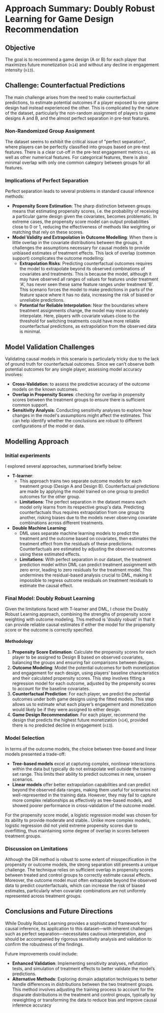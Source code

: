 # Approach Summary: Doubly Robust Learning for Game Design Recommendation

## Objective

The goal is to recommend a game design (A or B) for each player that maximizes future monetization (`n14`) and without
any decline in
engagement intensity (`n13`).

## Challenge: Counterfactual Predictions

The main challenge arises from the need to make counterfactual predictions, to estimate potential outcomes if a player
exposed to one game design had instead experienced the other.
This is complicated by the nature of the dataset, particularly the non-random assignment of players to game
designs A and B, and the almost perfect separation in pre-test features.

### Non-Randomized Group Assignment

The dataset seems to exhibit the critical issue of "perfect separation", where players can be perfectly
classified into groups based on pre-test features. There is a clear cut-off in the pre-test engagement metrics `n1`, as
well as other numerical features. For categorical features, there is also minimal overlap with only one common category
between groups for all features.

### Implications of Perfect Separation

Perfect separation leads to several problems in standard causal inference methods:

- **Propensity Score Estimation**: The sharp distinction between groups means that estimating propensity scores, i.e.
  the probability of receiving a particular game design given the
  covariates, becomes problematic. In extreme cases, the propensity score model can output probabilities close to 0 or
  1, reducing the effectiveness of methods like weighting or matching that rely on these scores.
- **Model Validity and Extrapolation in Outcome Modelling**:  When there is little overlap in the covariate
  distributions between the groups, it challenges
  the assumptions necessary for causal models to provide unbiased estimates of treatment effects. This lack of
  overlap (common support) complicates the outcome modelling:
    - **Extrapolation Risks**: Predicting counterfactual outcomes requires the model to extrapolate beyond its observed
      combinations of covariates and
      treatments. This is because the model, although it may have observed all ranges of
      values for features under treatment 'A', has never seen these same feature ranges under treatment 'B'.
      This scenario forces the model to make predictions in parts of the feature space where it has no data, increasing
      the risk of biased or unreliable predictions.
    - **Potential for Reliable Interpolation**: Near the boundaries where treatment assignments change, the model may
      more accurately interpolate. Here, players with covariate values close to the threshold for switching treatments
      could have more reliable counterfactual predictions, as extrapolation from the observed data is minimal.

## Model Validation Challenges

Validating causal models in this scenario is particularly tricky due to the lack of ground truth for
counterfactual outcomes. Since we can't observe both potential outcomes for any single player, assessing model accuracy
involves:

- **Cross-Validation**: to assess the predictive
  accuracy of the outcome models on the known outcomes.
- **Overlap in Propensity Scores**: checking for overlap in propensity scores between the treatment groups to ensure
  there is sufficient common support.
- **Sensitivity Analysis**: Conducting sensitivity analyses to explore how changes in the model's assumptions might
  affect the estimates. This can help identify whether the conclusions are robust to different configurations of the
  model or data.

## Modelling Approach

### Initial experiments

I explored several approaches, summarised briefly below:

- **T-learner**:
    - This approach trains two separate outcome models for each treatment group (Design A and Design B). Counterfactual
      predictions are made by applying the model trained on
      one group to predict outcomes for the other group.
    - **Limitations**: The perfect separation in the dataset means each model only learns from its respective group's
      data.
      Predicting counterfactuals thus requires extrapolation from one
      group
      to another, risking biases due to the models never observing covariate combinations across different
      treatments.
- **Double Machine Learning**:
    - DML uses separate machine learning models to predict the treatment and the outcome
      based on covariates, then estimates the treatment effect from the residuals of these predictions. Counterfactuals
      are estimated by adjusting the observed outcomes using these estimated effects.
    - **Limitations**:  With perfect
      separation in our dataset, the treatment prediction model within DML can predict treatment
      assignment with zero error, leading to zero residuals for the treatment model. This undermines the residual-based
      analysis crucial to DML, making it impossible to regress outcome residuals on treatment residuals to estimate the
      causal effect.

### Final Model: Doubly Robust Learning

Given the limitations faced with T-learner and DML, I chose the Doubly Robust Learning approach, combining the strengths
of propensity score weighting with outcome modeling. This method is 'doubly robust' in that it can provide reliable
causal estimates if either the model for the propensity score or the outcome is correctly specified.

#### Methodology

1. **Propensity Score Estimation**: Calculate the propensity scores for each player to be assigned to Design B based on
   observed covariates,
   balancing the groups and ensuring fair comparisons between designs.
2. **Outcome Modeling**: Model the potential outcomes for both monetization and engagement for each design,
   using players’ baseline characteristics and their calculated propensity scores. This step involves fitting a
   regression model for each outcome, adjusted by the propensity scores to account for the baseline covariates.
3. **Counterfactual Prediction**: For each player, we predict the potential outcomes under both game designs using the
   fitted models. This step allows us to estimate what each player’s engagement and monetization would likely be if they
   were assigned to either design.
4. **Game Design Recommendation**: For each player, recommend the design that predicts the highest
   future monetization (`n14`), provided
   there is no predicted decline in engagement (`n13`).

### Model Selection

In terms of the outcome models, the choice between tree-based and linear models presented a trade-off:

- **Tree-based models** excel at capturing complex, nonlinear interactions within the data but typically do
  not extrapolate well outside the training set range. This limits their ability to predict
  outcomes in new, unseen scenarios.
- **Linear models** offer better extrapolation capabilities and can predict beyond the observed data ranges, making them
  useful for scenarios not well-represented in the training data. However, they may fail to capture more
  complex relationships as effectively as tree-based models, and showed poorer performance in cross-validation of the
  outcome model.

For the propensity score model, a logistic regression model was chosen for its ability to provide moderate and stable..
Unlike more complex models, logistic regression did not yield extreme propensity scores due to
overfitting, thus maintaining some degree of overlap in scores between treatment groups.

### Discussion on Limitations

Although the DR method is robust to some extent of misspecification in the propensity or outcome models, the strong
separation still presents a unique challenge. The technique relies on sufficient overlap in propensity scores between
treated and control groups to correctly estimate causal effects.
Moreover, the outcome model must often extrapolate
beyond the observed data to predict counterfactuals, which can increase the risk of biased estimates, particularly when
covariate combinations are not uniformly represented across treatment groups.

## Conclusions and Future Directions

While Doubly Robust Learning provides a sophisticated framework for causal inference, its application to this
dataset—with inherent challenges such as perfect separation—necessitates cautious interpretation, and should be
accompanied by rigorous sensitivity analysis and validation to confirm the robustness of the findings.

Future improvements could include:

- **Enhanced Validation**: Implementing sensitivity analyses, refutation tests, and simulation of treatment effects to
  better validate the model’s predictions.
- **Alternative Methods**: Exploring domain adaptation techniques to better handle
  differences in distributions between the two treatment groups. This method involves adjusting the training process to
  account for the disparate distributions in the treatment and control groups, typically by reweighting or transforming
  the data to reduce bias and improve causal inference accuracy
